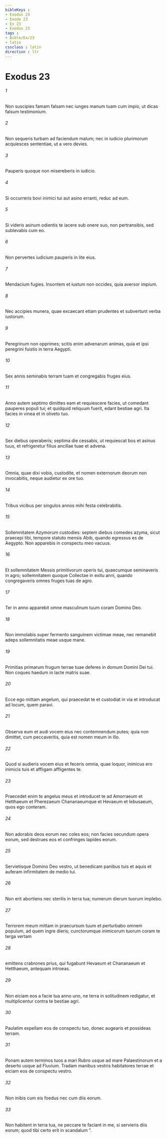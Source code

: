 ```yaml
---
bibleKeys : 
- Exodus 23
- Exode 23
- Ex 23
- Exodus 23
tags : 
- Bible/Ex/23
- latin
cssclass : latin
direction : ltr
---
```


# Exodus 23

###### 1
Non suscipies famam falsam nec iunges manum tuam cum impio, ut dicas falsum testimonium.
###### 2
Non sequeris turbam ad faciendum malum; nec in iudicio plurimorum acquiesces sententiae, ut a vero devies.
###### 3
Pauperis quoque non misereberis in iudicio.
###### 4
Si occurreris bovi inimici tui aut asino erranti, reduc ad eum.
###### 5
Si videris asinum odientis te iacere sub onere suo, non pertransibis, sed sublevabis cum eo.
###### 6
Non pervertes iudicium pauperis in lite eius.
###### 7
Mendacium fugies. Insontem et iustum non occides, quia aversor impium.
###### 8
Nec accipies munera, quae excaecant etiam prudentes et subvertunt verba iustorum.
###### 9
Peregrinum non opprimes; scitis enim advenarum animas, quia et ipsi peregrini fuistis in terra Aegypti.
###### 10
Sex annis seminabis terram tuam et congregabis fruges eius. 
###### 11
Anno autem septimo dimittes eam et requiescere facies, ut comedant pauperes populi tui; et quidquid reliquum fuerit, edant bestiae agri. Ita facies in vinea et in oliveto tuo.
###### 12
Sex diebus operaberis; septima die cessabis, ut requiescat bos et asinus tuus, et refrigeretur filius ancillae tuae et advena.
###### 13
Omnia, quae dixi vobis, custodite, et nomen externorum deorum non invocabitis, neque audietur ex ore tuo.
###### 14
Tribus vicibus per singulos annos mihi festa celebrabitis.
###### 15
Sollemnitatem Azymorum custodies: septem diebus comedes azyma, sicut praecepi tibi, tempore statuto mensis Abib, quando egressus es de Aegypto. Non apparebis in conspectu meo vacuus.
###### 16
Et sollemnitatem Messis primitivorum operis tui, quaecumque seminaveris in agro; sollemnitatem quoque Collectae in exitu anni, quando congregaveris omnes fruges tuas de agro.
###### 17
Ter in anno apparebit omne masculinum tuum coram Domino Deo.
###### 18
Non immolabis super fermento sanguinem victimae meae, nec remanebit adeps sollemnitatis meae usque mane.
###### 19
Primitias primarum frugum terrae tuae deferes in domum Domini Dei tui. Non coques haedum in lacte matris suae.
###### 20
Ecce ego mittam angelum, qui praecedat te et custodiat in via et introducat ad locum, quem paravi. 
###### 21
Observa eum et audi vocem eius nec contemnendum putes; quia non dimittet, cum peccaveritis, quia est nomen meum in illo. 
###### 22
Quod si audieris vocem eius et feceris omnia, quae loquor, inimicus ero inimicis tuis et affligam affligentes te.
###### 23
Praecedet enim te angelus meus et introducet te ad Amorraeum et Hetthaeum et Pherezaeum Chananaeumque et Hevaeum et Iebusaeum, quos ego conteram. 
###### 24
Non adorabis deos eorum nec coles eos; non facies secundum opera eorum, sed destrues eos et confringes lapides eorum.
###### 25
Servietisque Domino Deo vestro, ut benedicam panibus tuis et aquis et auferam infirmitatem de medio tui. 
###### 26
Non erit abortiens nec sterilis in terra tua; numerum dierum tuorum implebo.
###### 27
Terrorem meum mittam in praecursum tuum et perturbabo omnem populum, ad quem ingre dieris; cunctorumque inimicorum tuorum coram te terga vertam 
###### 28
emittens crabrones prius, qui fugabunt Hevaeum et Chananaeum et Hetthaeum, antequam introeas. 
###### 29
Non eiciam eos a facie tua anno uno, ne terra in solitudinem redigatur, et multiplicentur contra te bestiae agri. 
###### 30
Paulatim expellam eos de conspectu tuo, donec augearis et possideas terram. 
###### 31
Ponam autem terminos tuos a mari Rubro usque ad mare Palaestinorum et a deserto usque ad Fluvium. Tradam manibus vestris habitatores terrae et eiciam eos de conspectu vestro. 
###### 32
Non inibis cum eis foedus nec cum diis eorum. 
###### 33
Non habitent in terra tua, ne peccare te faciant in me, si servieris diis eorum; quod tibi certo erit in scandalum ”.
